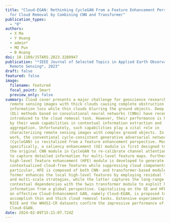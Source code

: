 ```yaml
---
title: "Cloud-EGAN: Rethinking CycleGAN From a Feature Enhancement Perspective
  for Cloud Removal by Combining CNN and Transformer"
publication_types:
  - "0"
authors:
  - X Ma
  - Y Huang
  - admin*
  - MO Pun
  - B Huang
doi: 10.1109/JSTARS.2023.3280947
publication: "*IEEE Journal of Selected Topics in Applied Earth Observations and
  Remote Sensing*, 2023"
draft: false
featured: false
image:
  filename: featured
  focal_point: Smart
  preview_only: false
summary: Cloud cover presents a major challenge for geoscience research of
  remote sensing images with thick clouds causing complete obstruction with
  information loss while thin clouds blurring the ground objects. Deep learning
  (DL) methods based on convolutional neural networks (CNNs) have recently been
  introduced to the cloud removal task. However, their performance is hindered
  by their weak capabilities in contextual information extraction and
  aggregation. Unfortunately, such capabilities play a vital role in
  characterizing remote sensing images with complex ground objects. In this
  work, the conventional cycle-consistent generative adversarial network
  (CycleGAN) is revitalized from a feature enhancement perspective. More
  specifically, a saliency enhancement (SE) module is first designed to replace
  the original CNN module in CycleGAN to re-calibrate channel attention weights
  to capture detailed information for multi-level feature maps. Furthermore, a
  high-level feature enhancement (HFE) module is developed to generate
  contextualized cloud-free features while suppressing cloud components. In
  particular, HFE is composed of both CNN- and transformer-based modules. The
  former enhances the local high-level features by employing residual learning
  and multi-scale strategies, while the latter captures the long-range
  contextual dependencies with the Swin transformer module to exploit high-level
  information from a global perspective. Capitalizing on the SE and HFE modules,
  an effective Cloud-Enhancement GAN, namely Cloud-EGAN, is proposed to
  accomplish thin and thick cloud removal tasks. Extensive experiments on the
  RICE and the WHUS2-CR datasets confirm the impressive performance of
  Cloud-EGAN.
date: 2024-02-09T15:21:07.724Z
---
```

